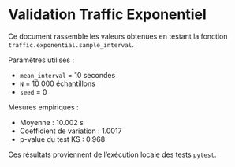 # Validation Traffic Exponentiel

Ce document rassemble les valeurs obtenues en testant la fonction
`traffic.exponential.sample_interval`.

Paramètres utilisés :
- `mean_interval` = 10 secondes
- `N` = 10 000 échantillons
- `seed` = 0

Mesures empiriques :
- Moyenne : 10.002 s
- Coefficient de variation : 1.0017
- p-value du test KS : 0.968

Ces résultats proviennent de l’exécution locale des tests `pytest`.
